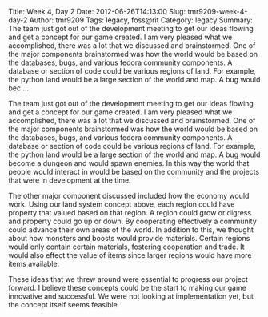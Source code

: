 Title: Week 4, Day 2
Date: 2012-06-26T14:13:00
Slug: tmr9209-week-4-day-2
Author: tmr9209
Tags: legacy, foss@rit
Category: legacy
Summary: The team just got out of the development meeting to get our ideas flowing and get a concept for our game created. I am very pleased what we accomplished, there was a lot that we discussed and brainstormed. One of the major components brainstormed was how the world would be based on the databases, bugs, and various fedora community components. A database or section of code could be various regions of land. For example, the python land would be a large section of the world and map. A bug would bec ... 

The team just got out of the development meeting to get our ideas flowing and
get a concept for our game created. I am very pleased what we accomplished,
there was a lot that we discussed and brainstormed. One of the major
components brainstormed was how the world would be based on the databases,
bugs, and various fedora community components. A database or section of code
could be various regions of land. For example, the python land would be a
large section of the world and map. A bug would become a dungeon and would
spawn enemies. In this way the world that people would interact in would be
based on the community and the projects that were in development at the time.

The other major component discussed included how the economy would work. Using
our land system concept above, each region could have property that valued
based on that region. A region could grow or digress and property could go up
or down. By cooperating effectively a community could advance their own areas
of the world. In addition to this, we thought about how monsters and boosts
would provide materials. Certain regions would only contain certain materials,
fostering cooperation and trade. It would also effect the value of items since
larger regions would have more items available.

These ideas that we threw around were essential to progress our project
forward. I believe these concepts could be the start to making our game
innovative and successful. We were not looking at implementation yet, but the
concept itself seems feasible.

